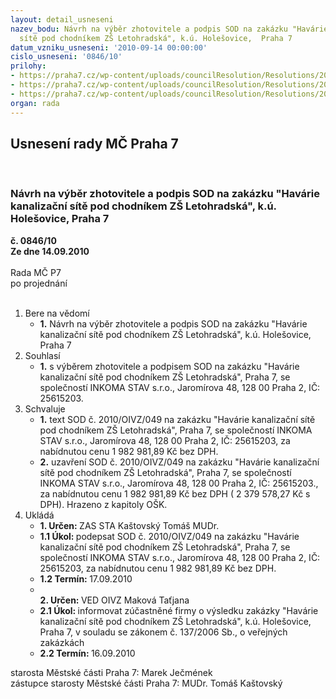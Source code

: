 ```yaml
---
layout: detail_usneseni
nazev_bodu: Návrh na výběr zhotovitele a podpis SOD na zakázku "Havárie kanalizační
  sítě pod chodníkem ZŠ Letohradská", k.ú. Holešovice,  Praha 7
datum_vzniku_usneseni: '2010-09-14 00:00:00'
cislo_usneseni: '0846/10'
prilohy:
- https://praha7.cz/wp-content/uploads/councilResolution/Resolutions/20066/50-10-sod_-_op.doc
- https://praha7.cz/wp-content/uploads/councilResolution/Resolutions/20066/50-10-harmonogram_z%c5%a1_letohradsk%c3%a1-kanalizace.pdf
- https://praha7.cz/wp-content/uploads/councilResolution/Resolutions/20066/50-10-popt%c3%a1vkainkoma_stav.doc
organ: rada
---
```

<div id="ucUsn_pList" class="usn">
	<span><h2>Usnesení rady MČ Praha 7 </h2>
<br></span><div class="standBody">
<span><h3>Návrh na výběr zhotovitele a podpis SOD na zakázku "Havárie kanalizační sítě pod chodníkem ZŠ Letohradská", k.ú. Holešovice,  Praha 7</h3></span><div class="center">
		<strong>č. 0846/10</strong><br>
	</div>
<div class="center">
		<strong>Ze dne 14.09.2010</strong><br><br>
	</div>Rada MČ P7<br> po projednání<br><br><ol>
<li>Bere na vědomí<ul><li>
<strong>1.</strong> Návrh na výběr zhotovitele a podpis SOD na zakázku "Havárie kanalizační sítě pod chodníkem ZŠ Letohradská", k.ú. Holešovice,  Praha 7</li></ul>
</li>
<li>Souhlasí<ul><li>
<strong>1.</strong> s výběrem zhotovitele a podpisem SOD na zakázku "Havárie kanalizační sítě pod chodníkem ZŠ Letohradská", Praha 7, se společností INKOMA STAV s.r.o., Jaromírova 48, 128 00 Praha 2, IČ: 25615203.</li></ul>
</li>
<li>Schvaluje<ul>
<li>
<strong>1.</strong> text SOD č. 2010/OIVZ/049 na zakázku "Havárie kanalizační sítě pod chodníkem ZŠ Letohradská", Praha 7, se společností INKOMA STAV s.r.o., Jaromírova 48, 128 00 Praha 2, IČ: 25615203, za  nabídnutou  cenu 1 982 981,89 Kč bez DPH.</li>
<li>
<strong>2.</strong> uzavření SOD č. 2010/OIVZ/049 na zakázku "Havárie kanalizační sítě pod chodníkem ZŠ Letohradská", Praha 7, se společností INKOMA STAV s.r.o., Jaromírova 48, 128 00 Praha 2, IČ: 25615203., za  nabídnutou  cenu 1 982 981,89 Kč  bez DPH ( 2 379 578,27 Kč s DPH). Hrazeno z kapitoly OŠK.</li>
</ul>
</li>
<li>Ukládá<ul>
<li>
<strong>1. Určen: </strong>ZAS STA Kaštovský Tomáš MUDr.</li>
<li>
<strong>1.1 Úkol: </strong>podepsat SOD č. 2010/OIVZ/049 na zakázku "Havárie kanalizační sítě pod chodníkem ZŠ Letohradská", Praha 7, se společností INKOMA STAV s.r.o., Jaromírova 48, 128 00 Praha 2, IČ: 25615203, za  nabídnutou  cenu      1 982 981,89 Kč bez DPH.</li>
<li>
<strong>1.2 Termín: </strong>17.09.2010</li>
<li>
<strong><br>2. Určen: </strong>VED OIVZ Maková Taťjana</li>
<li>
<strong>2.1 Úkol: </strong>informovat zúčastněné firmy o výsledku zakázky "Havárie kanalizační sítě pod chodníkem ZŠ Letohradská", k.ú. Holešovice, Praha 7, v souladu se zákonem č. 137/2006 Sb., o veřejných zakázkách</li>
<li>
<strong>2.2 Termín: </strong>16.09.2010</li>
</ul>
</li>
</ol>starosta Městské části Praha 7: Marek Ječmének<br>zástupce starosty Městské části Praha 7: MUDr. Tomáš Kaštovský 
</div>
</div>